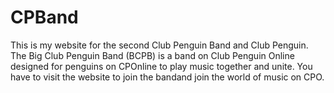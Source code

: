 # CPBand
This is my website for the second Club Penguin Band and Club Penguin. The Big Club Penguin Band (BCPB) is a band on Club Penguin Online designed for penguins on CPOnline to play music together and unite. You have to visit the website to join the bandand join the world of music on CPO.
